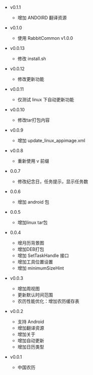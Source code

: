 - v0.1.1
  + 增加 ANDOIRD 翻译资源
  
- v0.1.0
  + 使用 RabbitCommon v1.0.0
  
- v0.0.13
  + 修改 install.sh

- v0.0.12
  + 修改更新功能

- v0.0.11
  + 仅测试 linux 下自动更新功能

- v0.0.10
  + 修改tar打包内容
  
- v0.0.9
  + 增加 update_linux_appimage.xml

- v0.0.8
  + 重新使用 v 前缀

- 0.0.7
  + 修改纪念日，任务提示，显示任务数
  
- 0.0.6
  + 增加 android 包
  
- 0.0.5
  + 增加linux tar包
  
- 0.0.4
  + 增月历背景图
  + 增加DEB打包
  + 增加 SetTaskHandle 接口
  + 增加工具位置设置
  + 增加 minimumSizeHint 
  
- v0.0.3
  + 增加周视图
  + 更新默认时间范围
  + 农历性能优化：增加农历缓存表

- v0.0.2
  + 支持 Android
  + 增加翻译资源
  + 增加关于
  + 增加自动更新
  + 增加日历类型
  
- v0.0.1
  - 中国农历
